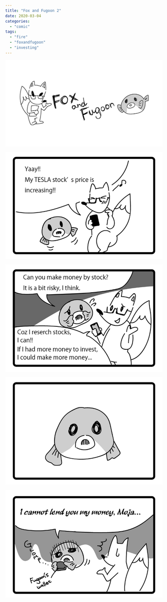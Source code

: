 ```yaml
---
title: "Fox and Fugoon 2"
date: 2020-03-04
categories: 
  - "comic"
tags: 
  - "fire"
  - "foxandfugoon"
  - "investing"
---
```


![](images/title_Fox_and_Fugoon.jpg)

![](images/Fox_and_fugoon_2_1.jpg)

![](images/Fox_and_fugoon_2_2.jpg)

![](images/Fox_and_fugoon_2_3.jpg)

![](images/Fox_and_fugoon_2_4.jpg)
